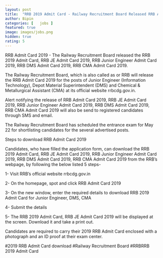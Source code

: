 ```yaml
---
layout: post
title:  "RRB 2019 Admit Card - Railway Recruitment Board Released RRB Admit Card at rrbcdg.gov.in"
author: Bipin
categories: [   jobs ]
featured: true
image: images/jobs.png
hidden: true
rating: 5
---
```


RRB Admit Card 2019 -  The Railway Recruitment Board released the RRB 2019 Admit Card, RRB JE Admit Card 2019, RRB Junior Engineer Admit Card 2019, RRB DMS Admit Card 2019, RRB CMA Admit Card 2019. 

The Railway Recruitment Board, which is also called as or RRB will release the RRB Admit Card 2019 for the posts of Junior Engineer (Information Technology), Depot Material Superintendent (DMS) and Chemical & Metallurgical Assistant (CMA) at its official website rrbcdg.gov.in. 


Alert notifying the release of RRB Admit Card 2019, RRB JE Admit Card 2019, RRB Junior Engineer Admit Card 2019, RRB DMS Admit Card 2019, RRB CMA Admit Card 2019 will also be send to registered candidates through SMS and email.


The Railway Recruitment Board has scheduled the entrance exam for May 22 for shortlisting candidates for the several advertised posts. 

Steps to download RRB Admit Card 2019

Candidates, who have filled the application form, can download the RRB 2019 Admit Card, RRB JE Admit Card 2019, RRB Junior Engineer Admit Card 2019, RRB DMS Admit Card 2019, RRB CMA Admit Card 2019 from the RRB’s webpage, by following the below listed 5 steps-

1- Visit RRB’s official website rrbcdg.gov.in

2- On the homepage, spot and click RRB Admit Card 2019

3- On the new window, enter the required details to download RRB 2019 Admit Card for Junior Engineer, DMS, CMA

4- Submit the details

5- The RRB 2019 Admit Card, RRB JE Admit Card 2019 will be displayed at the screen. Download it and take a print out.

Candidates are required to carry their 2019 RRB Admit Card enclosed with a photograph and an ID proof at their exam center.


#2019 RRB Admit Card download #Railway Recruitment Board #RRBRRB 2019 Admit Card